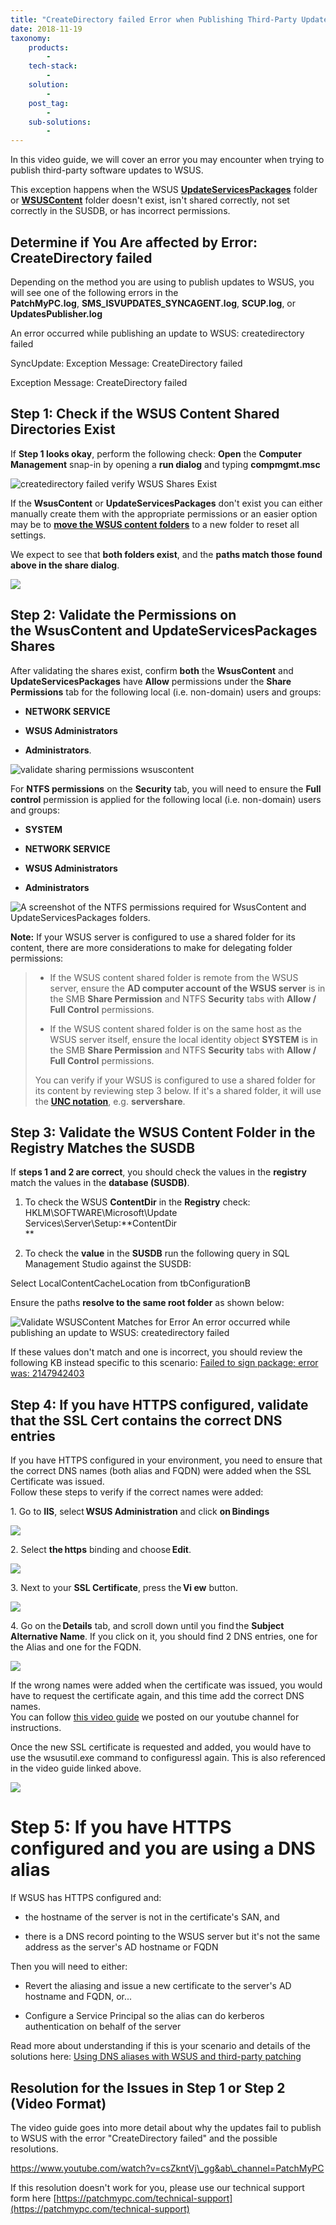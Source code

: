 ```yaml
---
title: "CreateDirectory failed Error when Publishing Third-Party Updates"
date: 2018-11-19
taxonomy:
    products:
        - 
    tech-stack:
        - 
    solution:
        - 
    post_tag:
        - 
    sub-solutions:
        - 
---
```


In this video guide, we will cover an error you may encounter when trying to publish third-party software updates to WSUS.

This exception happens when the WSUS **[UpdateServicesPackages](/clean-up-third-party-updates-from-the-wsus-updateservicespackages-folder#UpdateServicesPackages)** folder or **[WSUSContent](/clean-up-third-party-updates-from-the-wsus-updateservicespackages-folder#wsuscontent)** folder doesn't exist, isn't shared correctly, not set correctly in the SUSDB, or has incorrect permissions.

## Determine if You Are affected by Error: CreateDirectory failed

Depending on the method you are using to publish updates to WSUS, you will see one of the following errors in the **PatchMyPC.log**, **SMS\_ISVUPDATES\_SYNCAGENT.log**, **SCUP.log**, or **UpdatesPublisher.log**

An error occurred while publishing an update to WSUS: createdirectory failed

SyncUpdate: Exception Message: CreateDirectory failed

Exception Message: CreateDirectory failed

## Step 1: Check if the WSUS Content Shared Directories Exist

If **Step 1 looks okay**, perform the following check: **Open** the **Computer Management** snap-in by opening a **run dialog** and typing **compmgmt.msc**

![createdirectory failed verify WSUS Shares Exist](images/Validate-WSUS-Content-Folders-Exist.png)

If the **WsusContent** or **UpdateServicesPackages** don't exist you can either manually create them with the appropriate permissions or an easier option may be to **[move the WSUS content folders](/how-to-move-the-wsus-content-folder-to-a-new-location)** to a new folder to reset all settings.

We expect to see that **both folders exist**, and the **paths match those found above in the share dialog**. 

![](../../_images/WSUS_FoldersExist.png)

## Step 2: Validate the Permissions on the WsusContent and UpdateServicesPackages Shares

After validating the shares exist, confirm **both** the **WsusContent** and **UpdateServicesPackages** have **Allow** permissions under the **Share Permissions** tab for the following local (i.e. non-domain) users and groups:

- **NETWORK SERVICE**

- **WSUS Administrators**

- **Administrators**.

![validate sharing permissions wsuscontent](images/validate-sharing-permissions-wsuscontent.png)

For **NTFS permissions** on the **Security** tab, you will need to ensure the **Full control** permission is applied for the following local (i.e. non-domain) users and groups:

- **SYSTEM**

- **NETWORK SERVICE**

- **WSUS Administrators**

- **Administrators**

![A screenshot of the NTFS permissions required for WsusContent and UpdateServicesPackages folders.](images/UpdateServicesPackagesNTFS.jpg)

**Note:** If your WSUS server is configured to use a shared folder for its content, there are more considerations to make for delegating folder permissions:

> - If the WSUS content shared folder is remote from the WSUS server, ensure the **AD computer account of the WSUS server** is in the SMB **Share Permission** and NTFS **Security** tabs with **Allow /** **Full Control** permissions.
> 
> - If the WSUS content shared folder is on the same host as the WSUS server itself, ensure the local identity object **SYSTEM** is in the SMB **Share Permission** and NTFS **Security** tabs with **Allow / Full Control** permissions.
> 
> You can verify if your WSUS is configured to use a shared folder for its content by reviewing step 3 below. If it's a shared folder, it will use the **[UNC notation](https://learn.microsoft.com/en-us/dotnet/standard/io/file-path-formats#unc-paths)**, e.g. **servershare**.

## Step 3: Validate the WSUS Content Folder in the Registry Matches the SUSDB

If **steps 1 and 2 are correct**, you should check the values in the **registry** match the values in the **database (SUSDB)**.

1. To check the WSUS **ContentDir** in the **Registry** check: HKLM\\SOFTWARE\\Microsoft\\Update Services\\Server\\Setup:**ContentDir  
    **

3. To check the **value** in the **SUSDB** run the following query in SQL Management Studio against the SUSDB:

Select LocalContentCacheLocation from tbConfigurationB

Ensure the paths **resolve to the same root folder** as shown below:

![Validate WSUSContent Matches for Error An error occurred while publishing an update to WSUS: createdirectory failed](images/validate-path-matches-susdb-and-registry.png)

If these values don't match and one is incorrect, you should review the following KB instead specific to this scenario: [Failed to sign package; error was: 2147942403](https://patchmypc.com/failed-to-sign-package-error-was-2147942403)

## Step 4: If you have HTTPS configured, validate that the SSL Cert contains the correct DNS entries

If you have HTTPS configured in your environment, you need to ensure that the correct DNS names (both alias and FQDN) were added when the SSL Certificate was issued.  
Follow these steps to verify if the correct names were added: 

1\. Go to **IIS**, select **WSUS Administration** and click **on** **Bindings**

![](../../_images/SSLcert01-01.png)

2\. Select **the** **https** binding and choose **Edit**. 

![](../../_images/sslcert02-1.png)

3\. Next to your **SSL Certificate**, press the **Vi ew** button. 

![](../../_images/sslcert03-1.png)

4\. Go on the **Details** tab, and scroll down until you find the **Subject Alternative Name**. If you click on it, you should find 2 DNS entries, one for the Alias and one for the FQDN. 

![](../../_images/SSLcert04-1.png)

If the wrong names were added when the certificate was issued, you would have to request the certificate again, and this time add the correct DNS names.  
You can follow [this video guide](https://youtu.be/nChKKM9APAQ?t=724) we posted on our youtube channel for instructions. 

Once the new SSL certificate is requested and added, you would have to use the wsusutil.exe command to configuressl again. This is also referenced in the video guide linked above. 

![](../../_images/SSLcert05-1.png)

# Step 5: If you have HTTPS configured and you are using a DNS alias

If WSUS has HTTPS configured and:

- the hostname of the server is not in the certificate's SAN, and

- there is a DNS record pointing to the WSUS server but it's not the same address as the server's AD hostname or FQDN

Then you will need to either:

- Revert the aliasing and issue a new certificate to the server's AD hostname and FQDN, or...

- Configure a Service Principal so the alias can do kerberos authentication on behalf of the server

Read more about understanding if this is your scenario and details of the solutions here: [Using DNS aliases with WSUS and third-party patching](/using-dns-aliases-with-wsus-and-third-party-patching)

## Resolution for the Issues in Step 1 or Step 2 (Video Format)

The video guide goes into more detail about why the updates fail to publish to WSUS with the error "CreateDirectory failed" and the possible resolutions.

https://www.youtube.com/watch?v=csZkntVj\_gg&ab\_channel=PatchMyPC

If this resolution doesn't work for you, please use our technical support form here [https://patchmypc.com/technical-support](https://patchmypc.com/technical-support)
